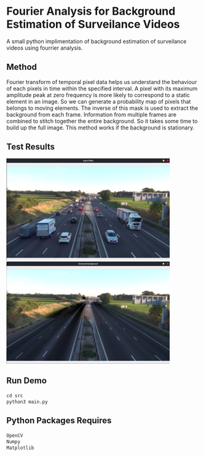 # Fourier Analysis for Background Estimation of Surveilance Videos
A small python implimentation of background estimation of surveilance videos using fourrier analysis.

## Method
Fourier transform of temporal pixel data helps us understand the behaviour of each pixels in time within the specified interval.
A pixel with its maximum amplitude peak at zero frequency is more likely to correspond to a static element in an image.
So we can generate a probability map of pixels that belongs to moving elements. The inverse of this mask is used to extract the background from each frame. Information from multiple frames are combined to stitch together the entire background. So it takes some time to build up the full image. This method works if the background is stationary.

## Test Results

<p float="left">
  <img src="https://raw.githubusercontent.com/Sooryakiran/Fourier-Analysis-for-Background-Estimation-of-Surveilance-Videos/master/Images/Input%20Screenshot.png" width="425" />
  <img src="https://raw.githubusercontent.com/Sooryakiran/Fourier-Analysis-for-Background-Estimation-of-Surveilance-Videos/master/Images/Output%20Screenshot.png" width="425" /> 
<!--   <img src="/img3.png" width="100" /> -->
</p>

## Run Demo
    cd src
    python3 main.py

## Python Packages Requires
    OpenCV
    Numpy
    Matplotlib


